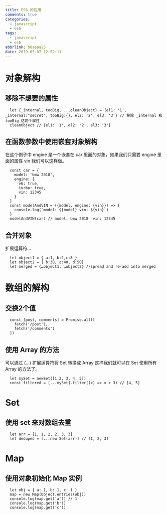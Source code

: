```yaml
---
title: ES6 的应用
comments: true
categories:
  - javascript
  - es6
tags:
  - javascript
  - es6
abbrlink: b8aeaa25
date: 2019-05-07 12:52:11
---
```


# 对象解构
## 移除不想要的属性
```
  let {_internal, tooBig, ...cleanObject} = {el1: '1', _internal:"secret", tooBig:{}, el2: '2', el3: '3'} // 移除 _internal 和 tooBig 这两个属性
  cleanObject // {el1: '1', el2: '2', el3: '3'}
```

## 在函数参数中使用嵌套对象解构
在这个例子中 engine 是一个嵌套在 car 里面的对象，如果我们只需要 engine 里面的属性 vin 我们可以这样做。
```
  const car = {
    model: 'bmw 2018',
    engine: {
      v6: true,
      turbo: true,
      vin: 12345
    }
  }
  const modelAndVIN = ({model, engine: {vin}}) => {
    console.log(`model: ${model} vin: ${vin}`)
  }
  modelAndVIN(car) // model: bmw 2018  vin: 12345
```
## 合并对象
扩展运算符...
```
  let object1 = { a:1, b:2,c:3 }
  let object2 = { b:30, c:40, d:50}
  let merged = {…object1, …object2} //spread and re-add into merged
```

# 数组的解构
## 交换2个值
```
  const [post, comments] = Promise.all([
    fetch('/post'),
    fetch('/comments')
  ])
```

## 使用 Array 的方法
可以通过 (...) 扩展运算符将 Set 转换成 Array 这样我们就可以在 Set 使用所有 Array 的方法了。
```
  let mySet = newSet([1,2, 3, 4, 5])
  const filtered = [...mySet].filter((x) => x > 3) // [4, 5]
```

# Set
## 使用 set 来对数组去重
```
  let arr = [1, 1, 2, 2, 3, 3]
  let deduped = [...new Set(arr)] // [1, 2, 3]
```

# Map
## 使用对象初始化 Map 实例
```
  let obj = { a: 1, b: 1, c: 1 }
  map = new Map(Object.entries(obj))
  console.log(map.get('a')) // 1
  console.log(map.get('b'))
  console.log(map.get('c'))
```
